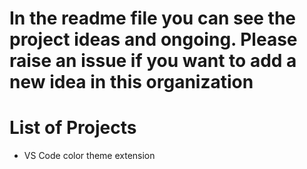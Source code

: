 # In the readme file you can see the project ideas and ongoing. Please raise an issue if you want to add a new idea in this organization
# List of Projects
- VS Code color theme extension
